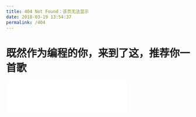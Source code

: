 ```yaml
---
title: 404 Not Found：该页无法显示
date: 2018-03-19 13:54:37
permalink: /404
---
```

# 既然作为编程的你，来到了这，推荐你一首歌
<iframe frameborder="no" border="0" marginwidth="0" marginheight="0" width=330 height=86 src="//music.163.com/outchain/player?type=2&id=461107563&auto=0&height=66"></iframe>
